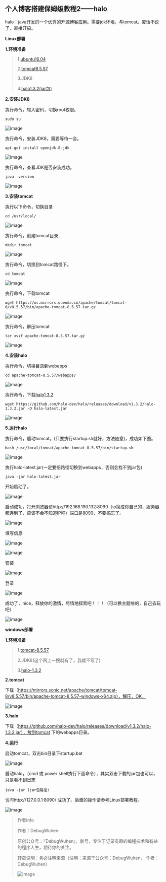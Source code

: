 ## 个人博客搭建保姆级教程2——halo

halo：java开发的一个优秀的开源博客应用。需要jdk环境，与tomcat。废话不说了，直接开搞。

**Linux部署**

**1.环境准备**
>1.[ubuntu16.04](https://blog.csdn.net/qq_43938052/article/details/107326122)
>
>2.[tomcat8.5.57](https://us.mirrors.quenda.co/apache/tomcat/tomcat-8/v8.5.57/bin/apache-tomcat-8.5.57.tar.gz)
>
>3.JDK8
>
>4.[halo1.3.2(jar包)](https://github.com/halo-dev/halo/releases/download/v1.3.2/halo-1.3.2.jar)


**2.安装JDK8**

执行命令，输入密码，切换root权限。
```
sudo su
```

![image](https://user-images.githubusercontent.com/48900845/112758871-09f15c80-9023-11eb-918a-6504938fd2a0.png)

执行命令，安装JDK8，需要等待一会。
```
apt-get install openjdk-8-jdk
```

![image](https://user-images.githubusercontent.com/48900845/112758880-14135b00-9023-11eb-9572-075db14eea03.png)

执行命令，查看JDK是否安装成功。
```
java -version
```

![image](https://user-images.githubusercontent.com/48900845/112758885-1bd2ff80-9023-11eb-9888-5fbea3e040cc.png)

**3.安装tomcat**

执行以下命令，切换目录
```
cd /usr/local/
```

![image](https://user-images.githubusercontent.com/48900845/112758894-27bec180-9023-11eb-90e3-c4adca794603.png)

执行命令，创建tomcat目录
```
mkdir tomcat
```

![image](https://user-images.githubusercontent.com/48900845/112758908-3311ed00-9023-11eb-9148-09a731903e05.png)

执行命令，切换到tomcat路径下。
```
cd tomcat
```

![image](https://user-images.githubusercontent.com/48900845/112758913-3b6a2800-9023-11eb-813b-1409e6395394.png)

执行命令，下载tomcat
```
wget https://us.mirrors.quenda.co/apache/tomcat/tomcat-8/v8.5.57/bin/apache-tomcat-8.5.57.tar.gz
```

![image](https://user-images.githubusercontent.com/48900845/112758924-4c1a9e00-9023-11eb-962b-11cde63befea.png)

执行命令，解压tomcat
```
tar xvzf apache-tomcat-8.5.57.tar.gz
```

![image](https://user-images.githubusercontent.com/48900845/112758927-550b6f80-9023-11eb-963d-73143906acb5.png)


**4.安装halo**

执行命令，切换目录到webapps
```
cd apache-tomcat-8.5.57/webapps/
```

![image](https://user-images.githubusercontent.com/48900845/112758956-72d8d480-9023-11eb-96a1-07eec55d1a1b.png)


执行命令，下载[halo1.3.2](https://github.com/halo-dev/halo/releases/download/v1.3.2/halo-1.3.2.jar)

```
wget https://github.com/halo-dev/halo/releases/download/v1.3.2/halo-1.3.2.jar -O halo-latest.jar
```

![image](https://user-images.githubusercontent.com/48900845/112758967-83894a80-9023-11eb-9bdc-af5327463d89.png)

**5.运行halo**

执行命令，启动tomcat。(只要执行startup.sh就好，方法随意)，成功如下图。
```
bash /usr/local/tomcat/apache-tomcat-8.5.57/bin/startup.sh
```

![image](https://user-images.githubusercontent.com/48900845/112758971-8c7a1c00-9023-11eb-838d-b5d4dc943f89.png)

执行halo-latest.jar(一定要把路径切换到webapps，否则会找不到jar包)
```
java -jar halo-latest.jar
```
开始启动了。

![image](https://user-images.githubusercontent.com/48900845/112758980-956aed80-9023-11eb-915a-fcb669031abc.png)

启动成功，打开浏览器访http://192.168.190.132:8090（ip换成你自己的，服务器都连到了，应该不会不知道IP吧）端口是8090，不要搞忘了。

![image](https://user-images.githubusercontent.com/48900845/112758989-a3207300-9023-11eb-89b5-12d883b7696b.png)

填写信息

![image](https://user-images.githubusercontent.com/48900845/112758994-aa478100-9023-11eb-837c-e46c3bd52e7f.png)

![image](https://user-images.githubusercontent.com/48900845/112759000-b29fbc00-9023-11eb-8d49-409486795d27.png)

安装

![image](https://user-images.githubusercontent.com/48900845/112759009-b9c6ca00-9023-11eb-903d-7569c4785d5d.png)

登录

![image](https://user-images.githubusercontent.com/48900845/112759018-c0edd800-9023-11eb-85cd-f5a41079d87e.png)

成功了，nice，释放你的激情，尽情地探索吧！！！（可以换主题啥的，自己去玩吧）

![image](https://user-images.githubusercontent.com/48900845/112759039-d6630200-9023-11eb-835c-fa03672c53a1.png)

**windows部署**

**1.环境准备**
>1.[tomcat-8.5.57](https://mirrors.sonic.net/apache/tomcat/tomcat-8/v8.5.57/bin/apache-tomcat-8.5.57-windows-x64.zip)
>
>2.JDK8(这个网上一搜就有了，我就不写了)
>
>3.[halo-1.3.2](https://github.com/halo-dev/halo/releases/download/v1.3.2/halo-1.3.2.jar)

**2.tomcat**

下载（https://mirrors.sonic.net/apache/tomcat/tomcat-8/v8.5.57/bin/apache-tomcat-8.5.57-windows-x64.zip），解压，OK。

![image](https://user-images.githubusercontent.com/48900845/112759076-f4306700-9023-11eb-8095-478e7fb1fb1e.png)

**3.halo**

下载（https://github.com/halo-dev/halo/releases/download/v1.3.2/halo-1.3.2.jar），放到tomcat 下的webapps目录。

**4.运行**

启动tomcat，双击bin目录下startup.bat

![image](https://user-images.githubusercontent.com/48900845/112759109-188c4380-9024-11eb-912b-09bf363b005f.png)

启动halo，（cmd 或 power shell执行下面命令），其实双击下载的jar包也可以，只是看不到日志
```
java -jar (jar包路径)

```
访问http://127.0.0.1:8090/    成功了。后面的操作请参考Linux部署教程。

![image](https://user-images.githubusercontent.com/48900845/112759117-25109c00-9024-11eb-951b-2efbc65ec047.png)


>作者info
>
>作者：DebugWuhen
>
>原创公众号：『DebugWuhen』，新号，专注于记录有趣的编程技术和有益的程序人生，期待你的关注。
>
>转载说明：务必注明来源（注明：来源于公众号：DebugWuhen， 作者：DebugWuhen）
>
>![image](https://user-images.githubusercontent.com/48900845/112752163-3b0e6480-9004-11eb-899d-66ddef749c2b.png)
